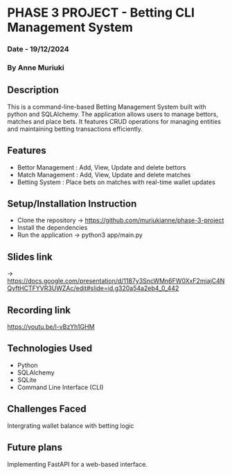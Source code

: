 # PHASE 3 PROJECT - Betting CLI Management System
### Date - 19/12/2024
### By Anne Muriuki
## Description
This is a command-line-based Betting Management System built with python and SQLAlchemy. The application allows users to manage bettors, matches and place bets. It features CRUD operations for managing entities and maintaining betting transactions efficiently.

## Features
* Bettor Management : Add, View, Update and delete bettors
* Match Management : Add, View, Update and delete matches
* Betting System : Place bets on matches with real-time wallet updates

## Setup/Installation Instruction
* Clone the repository -> https://github.com/muriukianne/phase-3-project
* Install the dependencies
* Run the application -> python3 app/main.py

## Slides link
-> https://docs.google.com/presentation/d/1187y3SncWMn6FW0XxF2miajC4NQyftHCTFYVR3UWZAc/edit#slide=id.g320a54a2eb4_0_442

## Recording link
https://youtu.be/l-vBzYh1GHM

## Technologies Used
* Python
* SQLAlchemy
* SQLite
* Command Line Interface (CLI)

## Challenges Faced
Intergrating wallet balance with betting logic

## Future plans
Implementing FastAPI for a web-based interface.


